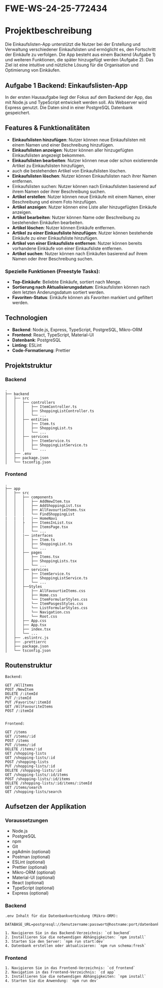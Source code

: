 # FWE-WS-24-25-772434

# Projektbeschreibung

Die Einkaufslisten-App unterstützt die Nutzer bei der Erstellung und Verwaltung verschiedener Einkaufslisten und
ermöglicht es, den Fortschritt der Einkäufe zu verfolgen. Die App besteht aus einem Backend (Aufgabe 1) und
weiteren Funktionen, die später hinzugefügt werden (Aufgabe 2). Das Ziel ist eine intuitive und nützliche Lösung
für die Organisation und Optimierung von Einkäufen.

## Aufgabe 1 Backend: Einkaufslisten-App

In der ersten Hausaufgabe liegt der Fokus auf dem Backend der App, das mit Node.js und TypeScript entwickelt werden
soll.
Als Webserver wird Express genutzt. Die Daten sind in einer PostgreSQL Datenbank gespeichert.

## Features & Funktionalitäten

- **Einkaufslisten hinzufügen**: Nutzer können neue Einkaufslisten mit einem Namen und einer Beschreibung hinzufügen.
- **Einkaufslisten anzeigen**: Nutzer können aller hinzugefügten Einkaufslisten angezeigt bekommen.
- **Einkaufslisten bearbeiten**: Nutzer können neue oder schon existierende Artikel zu Einkaufslisten hinzufügen,
- auch die bestehenden Artikel von Einkaufslisten löschen.
- **Einkaufslisten löschen**: Nutzer können Einkaufslisten nach ihrer Namen entfernen.
- Einkaufslisten suchen: Nutzer können nach Einkaufslisten basierend auf ihrem Namen oder ihrer Beschreibung suchen.
- **Artikel erstellen**: Nutzer können neue Einkäufe mit einem Namen, einer Beschreibung und einem Foto hinzufügen.
- **Artikel anzeigen**: Nutzer können eine Liste aller hinzugefügten Einkäufe anzeigen.
- **Artikel bearbeiten**: Nutzer können Name oder Beschreibung zu bestehenden Einkäufen bearbeiten.
- **Artikel löschen**: Nutzer können Einkäufe entfernen.
- **Artikel zu einer Einkaufsliste hinzufügen**: Nutzer können bestehende Einkäufe zu einer Einkaufsliste hinzufügen.
- **Artikel von einer Einkaufsliste entfernen**: Nutzer können bereits vorhandene Einkäufe von einer Einkaufsliste
  entfernen.
- **Artikel suchen**: Nutzer können nach Einkäufen basierend auf ihrem Namen oder ihrer Beschreibung suchen.

### Spezielle Funktionen (Freestyle Tasks):

- **Top-Einkäufe**: Beliebte Einkäufe, sortiert nach Menge.
- **Sortierung nach Aktualisierungsdatum**: Einkaufslisten können nach dem letzten Änderungsdatum sortiert werden.
- **Favoriten-Status**: Einkäufe können als Favoriten markiert und gefiltert werden.

## Technologien

- **Backend**: Node.js, Express, TypeScript, PostgreSQL, Mikro-ORM
- **Frontend**: React, TypeScript, Material-UI
- **Datenbank**: PostgreSQL
- **Linting**: ESLint
- **Code-Formatierung**: Prettier

## Projektstruktur

### Backend

    .
    ├── backend
    │   ├── src
    │   │   ├── controllers
    │   │   │   ├── ItemController.ts
    │   │   │   ├── ShoppingListController.ts
    │   │   │   └── ...
    │   │   ├── entities
    │   │   │   ├── Item.ts
    │   │   │   ├── ShoppingList.ts
    │   │   │   └── ...
    │   │   ├── services
    │   │   │   ├── ItemService.ts
    │   │   │   ├── ShoppingListService.ts
    │   │   │   └── ...
    │   ├── .env
    │   ├── package.json
    │   └── tsconfig.json

### Frontend

    .
    ├── app
    │   ├── src
    │   │   ├── components
    │   │   │   ├── AddNewItem.tsx
    │   │   │   ├── AddShoppingList.tsx
    │   │   │   ├── AllFavourtieItems.tsx
    │   │   │   └── FindShoppingList
    |   |   |   |── HomeNavi
    │   │   ├   ├── ItemsInList.tsx
    │   │   │   ├── ItemsPage.tsx
    │   │   │   └── ...
    │   │   |── interfaces
    │   │   │   ├── Item.ts
    │   │   │   ├── ShoppingList.ts 
    │   │   │   └── ...
    │   │   ├── pages
    │   │   │   ├── Items.tsx
    │   │   │   ├── ShoppingLists.tsx
    │   │   │   └── ...
    │   │   ├── services
    │   │   │   ├── ItemService.ts
    │   │   │   ├── ShoppingListService.ts
    │   │   │   └── ...
    │   │   ├──Styles
    │   │   │   ├── AllFavourtieItems.css
    │   │   │   ├── Home.css
    │   │   │   └── ItemFormularStyles.css
    │   │   │   └── ItemPasgesStyles.css
    │   │   │   └── ListFormularStyles.css
    │   │   │   └── Navigation.css
    │   │   │   └── Root.css
    │   │   ├── App.css
    │   │   ├── App.tsx
    │   │   ├── index.tsx
    │   │   └── ...
    │   ├── .eslintrc.js
    │   ├── .prettierrc
    │   ├── package.json
    │   └── tsconfig.json

## Routenstruktur

    Backend:

    GET /AllItems
    POST /NewItem
    DELETE /:itemId
    PUT /:itemId
    PUT /Favorite/:itemId
    GET /AllFavouriteItems
    POST /:itemId


    Frontend:

    GET /items
    GET /items/:id
    POST /items
    PUT /items/:id
    DELETE /items/:id
    GET /shopping-lists
    GET /shopping-lists/:id
    POST /shopping-lists
    PUT /shopping-lists/:id
    DELETE /shopping-lists/:id
    GET /shopping-lists/:id/items
    POST /shopping-lists/:id/items
    DELETE /shopping-lists/:id/items/:itemId
    GET /items/search
    GET /shopping-lists/search

## Aufsetzen der Applikation

### Voraussetzungen

- Node.js
- PostgreSQL
- npm
- Git
- pgAdmin (optional)
- Postman (optional)
- ESLint (optional)
- Prettier (optional)
- Mikro-ORM (optional)
- Material-UI (optional)
- React (optional)
- TypeScript (optional)
- Express (optional)

### Backend

    .env Inhalt für die Datenbankverbindung (Mikro-ORM):
        DATABASE_URL=postgresql://benutzername:passwort@hostname:port/datenbankname
    
    1. Navigieren Sie in das Backend-Verzeichnis: `cd backend`
    2. Installieren Sie die notwendigen Abhängigkeiten: `npm install`
    3. Starten Sie den Server: `npm run start:dev`
    4. Datenbank erstellen oder aktualisieren: `npm run schema:fresh`

### Frontend

    1. Navigieren Sie in das Frontend-Verzeichnis: `cd frontend`
    2. Navigation in das Frontend-Verzeichnis: `cd app`
    3. Installieren Sie die notwendigen Abhängigkeiten: `npm install`
    4. Starten Sie die Anwendung: `npm run dev`




    

